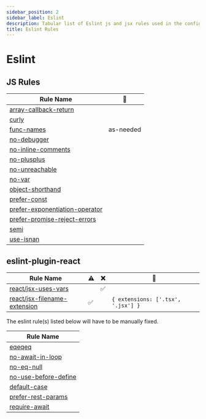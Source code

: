 ```yaml
---
sidebar_position: 2
sidebar_label: Eslint
description: Tabular list of Eslint js and jsx rules used in the config.
title: Eslint Rules
---
```


# Eslint

## **JS Rules**

|Rule Name|🔧|
|-|-|
|[array-callback-return](https://eslint.org/docs/latest/rules/array-callback-return)||
|[curly](https://eslint.org/docs/latest/rules/curly)||
|[func-names](https://eslint.org/docs/latest/rules/)| as-needed |
|[no-debugger](https://eslint.org/docs/latest/rules/no-debugger)||
|[no-inline-comments](https://eslint.org/docs/latest/rules/no-inline-comments)||
|[no-plusplus](https://eslint.org/docs/latest/rules/no-plusplus)||
|[no-unreachable](https://eslint.org/docs/latest/rules/no-unreachable)||
|[no-var](https://eslint.org/docs/latest/rules/no-var)||
|[object-shorthand](https://eslint.org/docs/latest/rules/object-shorthand)||
|[prefer-const](https://eslint.org/docs/latest/rules/prefer-const)||
|[prefer-exponentiation-operator](https://eslint.org/docs/latest/rules/prefer-exponentiation-operator)||
|[prefer-promise-reject-errors](https://eslint.org/docs/latest/rules/prefer-promise-reject-errors)||
|[semi](https://eslint.org/docs/latest/rules/semi)||
|[use-isnan](https://eslint.org/docs/latest/rules/use-isnan)||

## **eslint-plugin-react**

| Rule Name |⚠️|❌|🔧|
|-|-|-|-|
|[react/jsx-uses-vars](https://github.com/jsx-eslint/eslint-plugin-react/blob/master/docs/rules/jsx-uses-vars.md)||✅||
|[react/jsx-filename-extension](https://github.com/jsx-eslint/eslint-plugin-react/blob/master/docs/rules/jsx-filename-extension.md)|✅|| `{ extensions: ['.tsx', '.jsx'] }` |


The eslint rule(s) listed below will have to be manually fixed.

| Rule Name |
|-|
|[eqeqeq](https://eslint.org/docs/latest/rules/eqeqeq)|
|[no-await-in-loop](https://eslint.org/docs/latest/rules/no-await-in-loop)|
|[no-eq-null](https://eslint.org/docs/latest/rules/no-eq-null)|
|[no-use-before-define](https://eslint.org/docs/latest/rules/no-use-before-define)|
|[default-case](https://eslint.org/docs/latest/rules/default-case)|
|[prefer-rest-params](https://eslint.org/docs/latest/rules/prefer-rest-params)|
|[require-await](https://eslint.org/docs/latest/rules/require-await)|